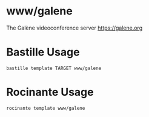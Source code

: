# www/galene
The Galène videoconference server
https://galene.org

# Bastille Usage
```shell
bastille template TARGET www/galene
```

# Rocinante Usage
```shell
rocinante template www/galene
```
